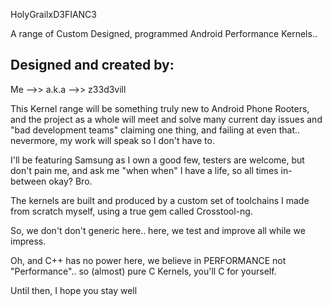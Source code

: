 HolyGrailxD3FIANC3

A range of Custom Designed, programmed Android Performance Kernels.. 

Designed and created by:
----------------------------------------

Me
   -->> 
         a.k.a
                -->> 
                      z33d3vill

This Kernel range will be something truly new to Android Phone Rooters, and the project as a whole will meet and solve many current day issues and "bad development teams" claiming one thing, and failing at even that.. nevermore, my work will speak so I don't have to. 

I'll be featuring Samsung as I own a good few, testers are welcome, but don't pain me, and ask me "when when" I have a life, so all times in-between okay? Bro. 

The kernels are built and produced by a custom set of toolchains I made from scratch myself, using a true gem called Crosstool-ng. 

So, we don't don't generic here.. here, we test and improve all while we impress.

Oh, and C++ has no power here, we believe in PERFORMANCE not "Performance".. so (almost) pure C Kernels, you'll C for yourself. 

Until then, I hope you stay well

